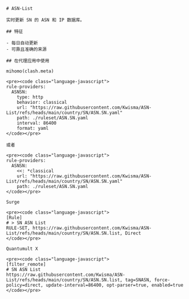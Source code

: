 
    # ASN-List
    
    实时更新 SN 的 ASN 和 IP 数据库。
    
    ## 特征
    
    - 每日自动更新
    - 可靠且准确的来源
    
    ## 在代理应用中使用
    
    mihomo(clash.meta)
   
    <pre><code class="language-javascript">
    rule-providers:
      ASNSN:
        type: http
        behavior: classical
        url: "https://raw.githubusercontent.com/Kwisma/ASN-List/refs/heads/main/country/SN/ASN.SN.yaml"
        path: ./ruleset/ASN.SN.yaml
        interval: 86400
        format: yaml
    </code></pre>

    或者

    <pre><code class="language-javascript">
    rule-providers:
      ASNSN:
        <<: *classical
        url: "https://raw.githubusercontent.com/Kwisma/ASN-List/refs/heads/main/country/SN/ASN.SN.yaml"
        path: ./ruleset/ASN.SN.yaml
    </code></pre>
    
    Surge
    
    <pre><code class="language-javascript">
    [Rule]
    # > SN ASN List
    RULE-SET, https://raw.githubusercontent.com/Kwisma/ASN-List/refs/heads/main/country/SN/ASN.SN.list, Direct
    </code></pre>
    
    Quantumult X
    
    <pre><code class="language-javascript">
    [filter_remote]
    # SN ASN List
    https://raw.githubusercontent.com/Kwisma/ASN-List/refs/heads/main/country/SN/ASN.SN.list, tag=SNASN, force-policy=direct, update-interval=86400, opt-parser=true, enabled=true
    </code></pre>
    